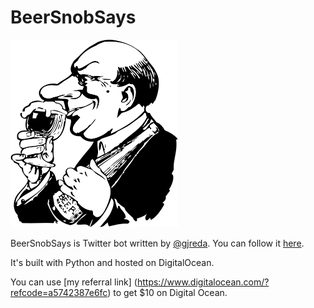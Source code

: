 BeerSnobSays
============

![our resident beer snob](/images/johnny-automatic-the-beer-snob.png "Our resident beer snob")

BeerSnobSays is Twitter bot written by [@gjreda](https://twitter.com/gjreda). 
You can follow it [here](https://twitter.com/beersnobsays).

It's built with Python and hosted on DigitalOcean.

You can use [my referral link]
(https://www.digitalocean.com/?refcode=a5742387e6fc) to get $10 on Digital Ocean.
